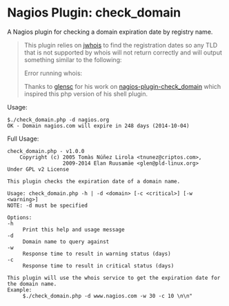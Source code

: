 Nagios Plugin: check_domain
============================

A Nagios plugin for checking a domain expiration date by registry name.  


> This plugin relies on [jwhois](https://github.com/jodrell/jwhois) to find the registration 
> dates so any TLD that is not supported by whois will not return correctly and will output
> something similar to the following:
> 
> 	Error running whois:
>
> Thanks to [glensc](https://github.com/glensc) for his work on [nagios-plugin-check_domain](https://github.com/glensc/nagios-plugin-check_domain) 
> which inspired this php version of his shell plugin.

Usage:

	$./check_domain.php -d nagios.org
	OK - Domain nagios.com will expire in 248 days (2014-10-04)

Full Usage:

	check_domain.php - v1.0.0
        Copyright (c) 2005 Tomàs Núñez Lirola <tnunez@criptos.com>, 
                      2009-2014 Elan Ruusamäe <glen@pld-linux.org>
	Under GPL v2 License

	This plugin checks the expiration date of a domain name.

	Usage: check_domain.php -h | -d <domain> [-c <critical>] [-w <warning>]
	NOTE: -d must be specified

	Options:
	-h
	     Print this help and usage message
	-d
	     Domain name to query against
	-w
	     Response time to result in warning status (days)
	-c
	     Response time to result in critical status (days)

	This plugin will use the whois service to get the expiration date for the domain name.
	Example:
	     $./check_domain.php -d www.nagios.com -w 30 -c 10 \n\n"
